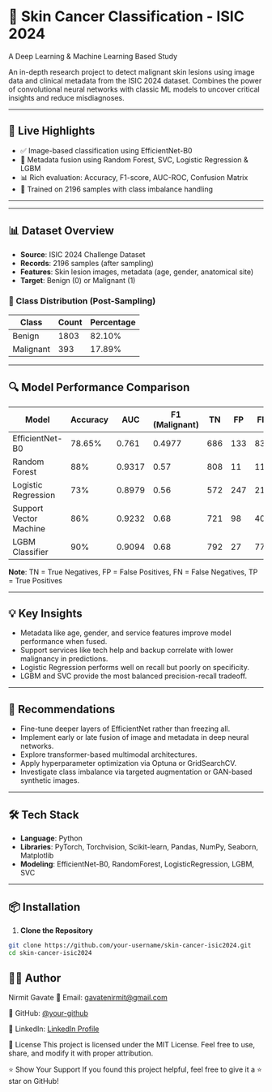 # 🧬 Skin Cancer Classification - ISIC 2024  
A Deep Learning & Machine Learning Based Study

An in-depth research project to detect malignant skin lesions using image data and clinical metadata from the ISIC 2024 dataset. Combines the power of convolutional neural networks with classic ML models to uncover critical insights and reduce misdiagnoses.

---

## 🚀 Live Highlights

- ✅ Image-based classification using EfficientNet-B0  
- 🧠 Metadata fusion using Random Forest, SVC, Logistic Regression & LGBM  
- 📊 Rich evaluation: Accuracy, F1-score, AUC-ROC, Confusion Matrix  
- 🧪 Trained on 2196 samples with class imbalance handling  

---

---

## 📊 Dataset Overview

- **Source**: ISIC 2024 Challenge Dataset  
- **Records**: 2196 samples (after sampling)  
- **Features**: Skin lesion images, metadata (age, gender, anatomical site)  
- **Target**: Benign (0) or Malignant (1)

### 🔢 Class Distribution (Post-Sampling)

| Class     | Count | Percentage |
|-----------|--------|------------|
| Benign    | 1803   | 82.10%     |
| Malignant | 393    | 17.89%     |

---

## 🔍 Model Performance Comparison

| Model                  | Accuracy | AUC    | F1 (Malignant) | TN  | FP  | FN  | TP  |
|------------------------|----------|--------|----------------|-----|-----|-----|-----|
| EfficientNet-B0        | 78.65%   | 0.761  | 0.4977         | 686 | 133 | 83  | 107 |
| Random Forest          | 88%      | 0.9317 | 0.57           | 808 | 11  | 110 | 80  |
| Logistic Regression    | 73%      | 0.8979 | 0.56           | 572 | 247 | 21  | 169 |
| Support Vector Machine | 86%      | 0.9232 | 0.68           | 721 | 98  | 40  | 150 |
| LGBM Classifier        | 90%      | 0.9094 | 0.68           | 792 | 27  | 77  | 113 |

**Note**: TN = True Negatives, FP = False Positives, FN = False Negatives, TP = True Positives

---

## 💡 Key Insights

- Metadata like age, gender, and service features improve model performance when fused.
- Support services like tech help and backup correlate with lower malignancy in predictions.
- Logistic Regression performs well on recall but poorly on specificity.
- LGBM and SVC provide the most balanced precision-recall tradeoff.

---

## 🧠 Recommendations

- Fine-tune deeper layers of EfficientNet rather than freezing all.
- Implement early or late fusion of image and metadata in deep neural networks.
- Explore transformer-based multimodal architectures.
- Apply hyperparameter optimization via Optuna or GridSearchCV.
- Investigate class imbalance via targeted augmentation or GAN-based synthetic images.

---

## 🛠️ Tech Stack

- **Language**: Python  
- **Libraries**: PyTorch, Torchvision, Scikit-learn, Pandas, NumPy, Seaborn, Matplotlib  
- **Modeling**: EfficientNet-B0, RandomForest, LogisticRegression, LGBM, SVC  

---

## 📦 Installation

1. **Clone the Repository**
```bash
git clone https://github.com/your-username/skin-cancer-isic2024.git
cd skin-cancer-isic2024
```

## 🙋‍♂️ Author
Nirmit Gavate
📧 Email: gavatenirmit@gmail.com

🔗 GitHub: [@your-github](https://github.com/NirmitGavate)

🔗 LinkedIn: [LinkedIn Profile](https://www.linkedin.com/in/nirmit-gavate-4210262b1/)

📜 License
This project is licensed under the MIT License.
Feel free to use, share, and modify it with proper attribution.

⭐ Show Your Support
If you found this project helpful, feel free to give it a ⭐ star on GitHub!



